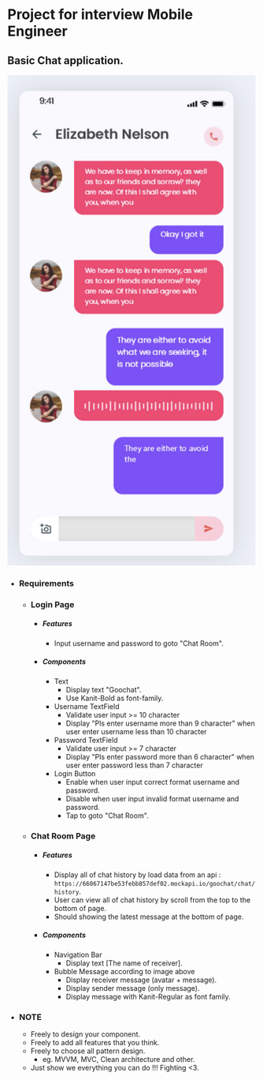 # Project for interview Mobile Engineer

## Basic Chat application.

![alt text](chat-history-example.png)

- ### Requirements

  - ### Login Page

    - ##### Features
      - Input username and password to goto "Chat Room".
    - ##### Components
      - Text
        - Display text "Goochat".
        - Use Kanit-Bold as font-family.
      - Username TextField
        - Validate user input >= 10 character
        - Display "Pls enter username more than 9 character" when user enter username less than 10 character
      - Password TextField
        - Validate user input >= 7 character
        - Display "Pls enter password more than 6 character" when user enter password less than 7 character
      - Login Button
        - Enable when user input correct format username and password.
        - Disable when user input invalid format username and password.
        - Tap to goto "Chat Room".

  - ### Chat Room Page
    - ##### Features
      - Display all of chat history by load data from an api : `https://66067147be53febb857def02.mockapi.io/goochat/chat/history`.
      - User can view all of chat history by scroll from the top to the bottom of page.
      - Should showing the latest message at the bottom of page.
    - ##### Components
      - Navigation Bar
        - Display text [The name of receiver].
      - Bubble Message according to image above
        - Display receiver message (avatar + message).
        - Display sender message (only message).
        - Display message with Kanit-Regular as font family.

- ### NOTE
  - Freely to design your component.
  - Freely to add all features that you think.
  - Freely to choose all pattern design.
    - eg. MVVM, MVC, Clean architecture and other.
  - Just show we everything you can do !!! Fighting <3.
